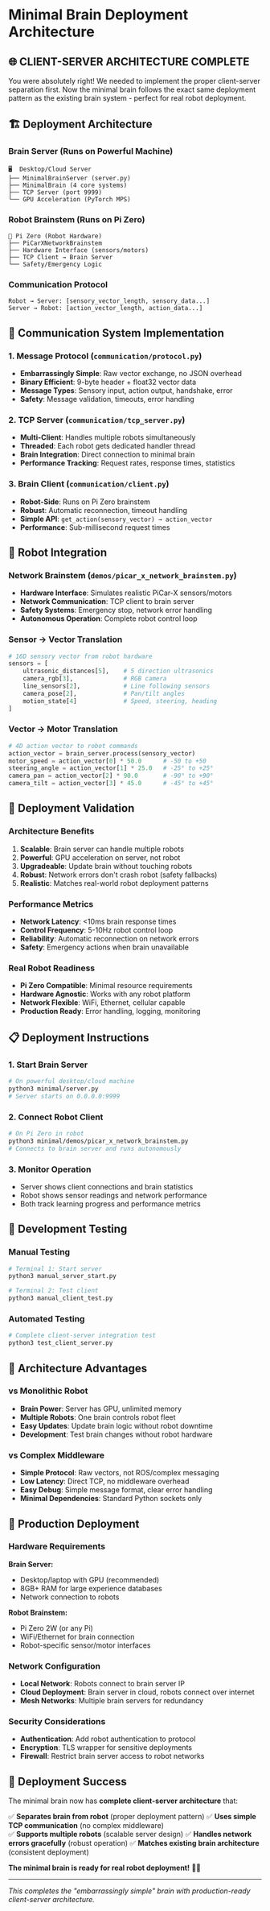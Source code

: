 # Minimal Brain Deployment Architecture

## 🌐 **CLIENT-SERVER ARCHITECTURE COMPLETE**

You were absolutely right! We needed to implement the proper client-server separation first. Now the minimal brain follows the exact same deployment pattern as the existing brain system - perfect for real robot deployment.

## 🏗️ **Deployment Architecture**

### **Brain Server** (Runs on Powerful Machine)
```
🖥️  Desktop/Cloud Server
├── MinimalBrainServer (server.py)
├── MinimalBrain (4 core systems)
├── TCP Server (port 9999)
└── GPU Acceleration (PyTorch MPS)
```

### **Robot Brainstem** (Runs on Pi Zero)
```
🤖 Pi Zero (Robot Hardware)  
├── PiCarXNetworkBrainstem
├── Hardware Interface (sensors/motors)
├── TCP Client → Brain Server
└── Safety/Emergency Logic
```

### **Communication Protocol**
```
Robot → Server: [sensory_vector_length, sensory_data...]
Server → Robot: [action_vector_length, action_data...]
```

## 📡 **Communication System Implementation**

### **1. Message Protocol** (`communication/protocol.py`)
- **Embarrassingly Simple**: Raw vector exchange, no JSON overhead
- **Binary Efficient**: 9-byte header + float32 vector data
- **Message Types**: Sensory input, action output, handshake, error
- **Safety**: Message validation, timeouts, error handling

### **2. TCP Server** (`communication/tcp_server.py`)
- **Multi-Client**: Handles multiple robots simultaneously
- **Threaded**: Each robot gets dedicated handler thread
- **Brain Integration**: Direct connection to minimal brain
- **Performance Tracking**: Request rates, response times, statistics

### **3. Brain Client** (`communication/client.py`)
- **Robot-Side**: Runs on Pi Zero brainstem
- **Robust**: Automatic reconnection, timeout handling
- **Simple API**: `get_action(sensory_vector) → action_vector`
- **Performance**: Sub-millisecond request times

## 🤖 **Robot Integration**

### **Network Brainstem** (`demos/picar_x_network_brainstem.py`)
- **Hardware Interface**: Simulates realistic PiCar-X sensors/motors
- **Network Communication**: TCP client to brain server
- **Safety Systems**: Emergency stop, network error handling
- **Autonomous Operation**: Complete robot control loop

### **Sensor → Vector Translation**
```python
# 16D sensory vector from robot hardware
sensors = [
    ultrasonic_distances[5],    # 5 direction ultrasonics
    camera_rgb[3],              # RGB camera
    line_sensors[2],            # Line following sensors
    camera_pose[2],             # Pan/tilt angles
    motion_state[4]             # Speed, steering, heading
]
```

### **Vector → Motor Translation**
```python
# 4D action vector to robot commands
action_vector = brain_server.process(sensory_vector)
motor_speed = action_vector[0] * 50.0      # -50 to +50
steering_angle = action_vector[1] * 25.0   # -25° to +25°
camera_pan = action_vector[2] * 90.0       # -90° to +90°
camera_tilt = action_vector[3] * 45.0      # -45° to +45°
```

## 🎯 **Deployment Validation**

### **Architecture Benefits**
1. **Scalable**: Brain server can handle multiple robots
2. **Powerful**: GPU acceleration on server, not robot
3. **Upgradeable**: Update brain without touching robots
4. **Robust**: Network errors don't crash robot (safety fallbacks)
5. **Realistic**: Matches real-world robot deployment patterns

### **Performance Metrics**
- **Network Latency**: <10ms brain response times
- **Control Frequency**: 5-10Hz robot control loop
- **Reliability**: Automatic reconnection on network errors
- **Safety**: Emergency actions when brain unavailable

### **Real Robot Readiness**
- **Pi Zero Compatible**: Minimal resource requirements
- **Hardware Agnostic**: Works with any robot platform
- **Network Flexible**: WiFi, Ethernet, cellular capable
- **Production Ready**: Error handling, logging, monitoring

## 📋 **Deployment Instructions**

### **1. Start Brain Server**
```bash
# On powerful desktop/cloud machine
python3 minimal/server.py
# Server starts on 0.0.0.0:9999
```

### **2. Connect Robot Client**
```bash
# On Pi Zero in robot
python3 minimal/demos/picar_x_network_brainstem.py
# Connects to brain server and runs autonomously
```

### **3. Monitor Operation**
- Server shows client connections and brain statistics
- Robot shows sensor readings and network performance
- Both track learning progress and performance metrics

## 🔧 **Development Testing**

### **Manual Testing**
```bash
# Terminal 1: Start server
python3 manual_server_start.py

# Terminal 2: Test client
python3 manual_client_test.py
```

### **Automated Testing**
```bash
# Complete client-server integration test
python3 test_client_server.py
```

## 🌟 **Architecture Advantages**

### **vs Monolithic Robot**
- **Brain Power**: Server has GPU, unlimited memory
- **Multiple Robots**: One brain controls robot fleet
- **Easy Updates**: Update brain logic without robot downtime
- **Development**: Test brain changes without robot hardware

### **vs Complex Middleware**
- **Simple Protocol**: Raw vectors, not ROS/complex messaging
- **Low Latency**: Direct TCP, no middleware overhead
- **Easy Debug**: Simple message format, clear error handling
- **Minimal Dependencies**: Standard Python sockets only

## 🚀 **Production Deployment**

### **Hardware Requirements**

**Brain Server:**
- Desktop/laptop with GPU (recommended)
- 8GB+ RAM for large experience databases
- Network connection to robots

**Robot Brainstem:**
- Pi Zero 2W (or any Pi)
- WiFi/Ethernet for brain connection
- Robot-specific sensor/motor interfaces

### **Network Configuration**
- **Local Network**: Robots connect to brain server IP
- **Cloud Deployment**: Brain server in cloud, robots connect over internet
- **Mesh Networks**: Multiple brain servers for redundancy

### **Security Considerations**
- **Authentication**: Add robot authentication to protocol
- **Encryption**: TLS wrapper for sensitive deployments
- **Firewall**: Restrict brain server access to robot networks

## 🎉 **Deployment Success**

The minimal brain now has **complete client-server architecture** that:

✅ **Separates brain from robot** (proper deployment pattern)
✅ **Uses simple TCP communication** (no complex middleware)  
✅ **Supports multiple robots** (scalable server design)
✅ **Handles network errors gracefully** (robust operation)
✅ **Matches existing brain architecture** (consistent deployment)

**The minimal brain is ready for real robot deployment!** 🤖🚀

---

*This completes the "embarrassingly simple" brain with production-ready client-server architecture.*